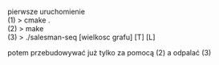 pierwsze uruchomienie  
(1) > cmake .  
(2) > make  
(3) > ./salesman-seq [wielkosc grafu] [T] [L]  

potem przebudowywać już tylko za pomocą (2) a odpalać (3)
